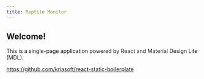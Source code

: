```yaml
---
title: Reptile Monitor
---
```


## Welcome!

This is a single-page application powered by React and Material Design Lite (MDL).

https://github.com/kriasoft/react-static-boilerplate

